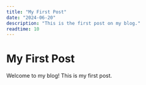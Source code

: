 ```yaml
---
title: "My First Post"
date: "2024-06-20"
description: "This is the first post on my blog."
readtime: 10
---
```


# My First Post

Welcome to my blog! This is my first post.
